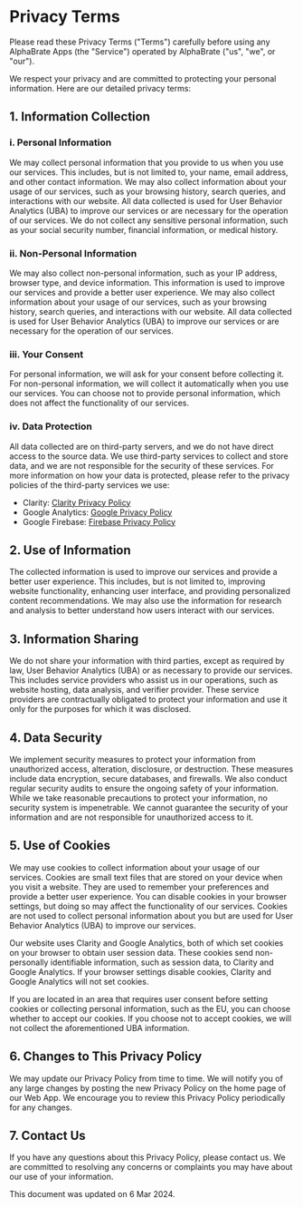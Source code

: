 # Privacy Terms

Please read these Privacy Terms ("Terms") carefully before using any AlphaBrate Apps (the "Service") operated by AlphaBrate ("us", "we", or "our").

We respect your privacy and are committed to protecting your personal information. Here are our detailed privacy terms:

## 1. Information Collection

### i. Personal Information

We may collect personal information that you provide to us when you use our services. This includes, but is not limited to, your name, email address, and other contact information. We may also collect information about your usage of our services, such as your browsing history, search queries, and interactions with our website. All data collected is used for User Behavior Analytics (UBA) to improve our services or are necessary for the operation of our services. We do not collect any sensitive personal information, such as your social security number, financial information, or medical history.

### ii. Non-Personal Information

We may also collect non-personal information, such as your IP address, browser type, and device information. This information is used to improve our services and provide a better user experience. We may also collect information about your usage of our services, such as your browsing history, search queries, and interactions with our website. All data collected is used for User Behavior Analytics (UBA) to improve our services or are necessary for the operation of our services.

### iii. Your Consent

For personal information, we will ask for your consent before collecting it. For non-personal information, we will collect it automatically when you use our services. You can choose not to provide personal information, which does not affect the functionality of our services.

### iv. Data Protection

All data collected are on third-party servers, and we do not have direct access to the source data. We use third-party services to collect and store data, and we are not responsible for the security of these services. For more information on how your data is protected, please refer to the privacy policies of the third-party services we use: 

- Clarity: [Clarity Privacy Policy](https://clarity.microsoft.com/privacy)
- Google Analytics: [Google Privacy Policy](https://policies.google.com/privacy)
- Google Firebase: [Firebase Privacy Policy](https://firebase.google.com/support/privacy)

## 2. Use of Information

The collected information is used to improve our services and provide a better user experience. This includes, but is not limited to, improving website functionality, enhancing user interface, and providing personalized content recommendations. We may also use the information for research and analysis to better understand how users interact with our services.

## 3. Information Sharing

We do not share your information with third parties, except as required by law, User Behavior Analytics (UBA) or as necessary to provide our services. This includes service providers who assist us in our operations, such as website hosting, data analysis, and verifier provider. These service providers are contractually obligated to protect your information and use it only for the purposes for which it was disclosed.

## 4. Data Security

We implement security measures to protect your information from unauthorized access, alteration, disclosure, or destruction. These measures include data encryption, secure databases, and firewalls. We also conduct regular security audits to ensure the ongoing safety of your information. While we take reasonable precautions to protect your information, no security system is impenetrable. We cannot guarantee the security of your information and are not responsible for unauthorized access to it.

## 5. Use of Cookies

We may use cookies to collect information about your usage of our services. Cookies are small text files that are stored on your device when you visit a website. They are used to remember your preferences and provide a better user experience. You can disable cookies in your browser settings, but doing so may affect the functionality of our services. Cookies are not used to collect personal information about you but are used for User Behavior Analytics (UBA) to improve our services.

Our website uses Clarity and Google Analytics, both of which set cookies on your browser to obtain user session data. These cookies send non-personally identifiable information, such as session data, to Clarity and Google Analytics. If your browser settings disable cookies, Clarity and Google Analytics will not set cookies.

If you are located in an area that requires user consent before setting cookies or collecting personal information, such as the EU, you can choose whether to accept our cookies. If you choose not to accept cookies, we will not collect the aforementioned UBA information.

## 6. Changes to This Privacy Policy

We may update our Privacy Policy from time to time. We will notify you of any large changes by posting the new Privacy Policy on the home page of our Web App. We encourage you to review this Privacy Policy periodically for any changes.

## 7. Contact Us

If you have any questions about this Privacy Policy, please contact us. We are committed to resolving any concerns or complaints you may have about our use of your information.

This document was updated on 6 Mar 2024.